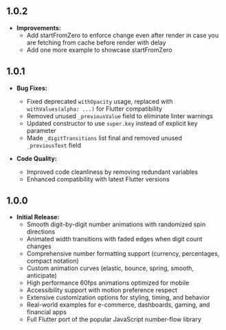 ## 1.0.2

- **Improvements:**
  - Add startFromZero to enforce change even after render in case you are fetching from cache before render with delay
  - Add one more example to showcase startFromZero

## 1.0.1

- **Bug Fixes:**

  - Fixed deprecated `withOpacity` usage, replaced with `withValues(alpha: ...)` for Flutter compatibility
  - Removed unused `_previousValue` field to eliminate linter warnings
  - Updated constructor to use `super.key` instead of explicit key parameter
  - Made `_digitTransitions` list final and removed unused `_previousText` field

- **Code Quality:**
  - Improved code cleanliness by removing redundant variables
  - Enhanced compatibility with latest Flutter versions

## 1.0.0

- **Initial Release:**
  - Smooth digit-by-digit number animations with randomized spin directions
  - Animated width transitions with faded edges when digit count changes
  - Comprehensive number formatting support (currency, percentages, compact notation)
  - Custom animation curves (elastic, bounce, spring, smooth, anticipate)
  - High performance 60fps animations optimized for mobile
  - Accessibility support with motion preference respect
  - Extensive customization options for styling, timing, and behavior
  - Real-world examples for e-commerce, dashboards, gaming, and financial apps
  - Full Flutter port of the popular JavaScript number-flow library
